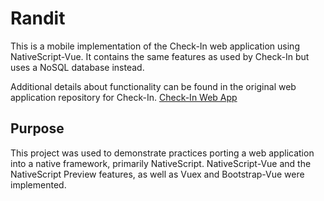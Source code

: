 # Randit
This is a mobile implementation of the Check-In web application using NativeScript-Vue. It contains the same features as used by Check-In but uses a NoSQL database instead.

Additional details about functionality can be found in the original web application repository for Check-In.
[Check-In Web App](https://github.com/Arcaster42/check-in)

## Purpose
This project was used to demonstrate practices porting a web application into a native framework, primarily NativeScript. NativeScript-Vue and the NativeScript Preview features, as well as Vuex and Bootstrap-Vue were implemented.